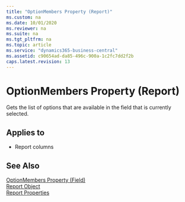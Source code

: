 ```yaml
---
title: "OptionMembers Property (Report)"
ms.custom: na
ms.date: 10/01/2020
ms.reviewer: na
ms.suite: na
ms.tgt_pltfrm: na
ms.topic: article
ms.service: "dynamics365-business-central"
ms.assetid: c90654ad-da85-496c-900a-1c2fc7dd2f2b
caps.latest.revision: 13
---
```


 
<!--
This property seemed new to Niels, he can only guess about how this property works. He suggested talking to Esben from our team.
-->
# OptionMembers Property (Report)
Gets the list of options that are available in the field that is currently selected.
  
## Applies to  
  
-   Report columns  


## See Also  
[OptionMembers Property (Field)](devenv-optionmembers-field-property.md)   
[Report Object](../devenv-report-object.md)   
[Report Properties](devenv-report-properties.md) 